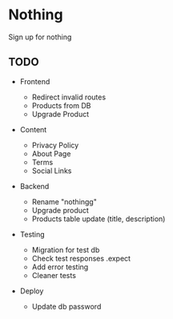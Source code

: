 # Nothing

Sign up for nothing

## TODO

- Frontend

  - Redirect invalid routes
  - Products from DB
  - Upgrade Product

- Content

  - Privacy Policy
  - About Page
  - Terms
  - Social Links

- Backend

  - Rename "nothingg"
  - Upgrade product
  - Products table update (title, description)

- Testing

  - Migration for test db
  - Check test responses .expect
  - Add error testing
  - Cleaner tests

- Deploy

  - Update db password

